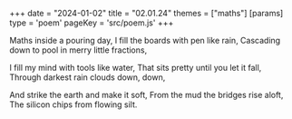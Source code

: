 +++
date = "2024-01-02"
title = "02.01.24"
themes = ["maths"]
[params]
  type = 'poem'
  pageKey = 'src/poem.js'
+++

Maths inside a pouring day,
I fill the boards with pen like rain,
Cascading down to pool in merry little fractions,

I fill my mind with tools like water,
That sits pretty until you let it fall,
Through darkest rain clouds down, down,

And strike the earth and make it soft,
From the mud the bridges rise aloft,
The silicon chips from flowing silt.
